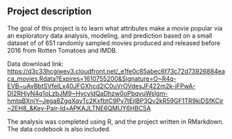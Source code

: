 ## Project description 

The goal of this project is to learn what attributes make a movie popular via an exploratory data analysis, modeling, and prediction based on a small dataset of of 651 randomly sampled movies produced and released before 2016 from Rotten Tomatoes and IMDB. 

Data download link: https://d3c33hcgiwev3.cloudfront.net/_e1fe0c85abec6f73c72d73926884eaca_movies.Rdata?Expires=1610755200&Signature=O~R4q-EVB~uAvBbtSVfeILx40JFGXhcd2jC0uVrOVdesJF422m2k-jFPwA-DI2RHjyN4q1oLzbJM9~HycyldQaDhzw0oPbqvuWslgm-hmtqBXnjY~Jega8ZgqXqvTc2KxfbtC9Pv7tEjIBP3Qv2kR59GF1TR9kiDSfKCjr~2EH8_&Key-Pair-Id=APKAJLTNE6QMUY6HBC5A 

The analysis was completed using R, and the project written in RMarkdown. The data codebook is also included.
